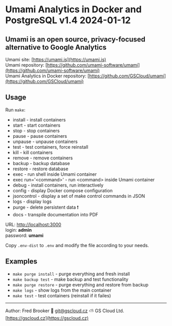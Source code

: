 # Umami Analytics in Docker and PostgreSQL v1.4 2024-01-12

## Umami is an open source, privacy-focused alternative to Google Analytics

Umami site: [https://umami.is](https://umami.is)  
Umami repository: [https://github.com/umami-software/umami](https://github.com/umami-software/umami)  
Umami Analytics in Docker repository: [https://github.com/GSCloud/umami](https://github.com/GSCloud/umami)

## Usage

Run `make`:

- install - install containers
- start - start containers
- stop - stop containers
- pause - pause containers
- unpause - unpause containers
- test - test containers, force reinstall
- kill - kill containers
- remove - remove containers
- backup - backup database
- restore - restore database
- exec - run shell inside Umami container
- exec run='\<command\>' - run \<command\> inside Umami container
- debug - install containers, run interactively
- config - display Docker compose configuration
- jsoncontrol - display a set of make control commands in JSON
- logs - display logs
- purge - delete persistent data ❗️
- docs - transpile documentation into PDF

URL: [http://localhost:3000](http://localhost:3000)  
login: **admin**  
password: **umami**

Copy `.env-dist` to `.env` and modify the file according to your needs.

## Examples

- `make purge install` - purge everything and fresh install
- `make backup test` - make backup and test functionality
- `make purge restore` - purge everything and restore from backup
- `make logs` - show logs from the main container
- `make test` - test containers (reinstall if it failes)

---

Author: Fred Brooker 💌 <git@gscloud.cz> ⛅️ GS Cloud Ltd. [https://gscloud.cz](https://gscloud.cz)
